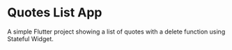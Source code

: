 # Quotes List App

A simple Flutter project showing a list of quotes with a delete function using Stateful Widget.